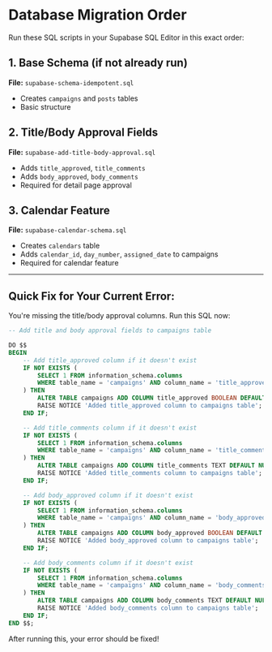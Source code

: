 # Database Migration Order

Run these SQL scripts in your Supabase SQL Editor in this exact order:

## 1. Base Schema (if not already run)
**File:** `supabase-schema-idempotent.sql`
- Creates `campaigns` and `posts` tables
- Basic structure

## 2. Title/Body Approval Fields
**File:** `supabase-add-title-body-approval.sql`
- Adds `title_approved`, `title_comments`
- Adds `body_approved`, `body_comments`
- Required for detail page approval

## 3. Calendar Feature
**File:** `supabase-calendar-schema.sql`
- Creates `calendars` table
- Adds `calendar_id`, `day_number`, `assigned_date` to campaigns
- Required for calendar feature

---

## Quick Fix for Your Current Error:

You're missing the title/body approval columns. Run this SQL now:

```sql
-- Add title and body approval fields to campaigns table

DO $$ 
BEGIN
    -- Add title_approved column if it doesn't exist
    IF NOT EXISTS (
        SELECT 1 FROM information_schema.columns 
        WHERE table_name = 'campaigns' AND column_name = 'title_approved'
    ) THEN
        ALTER TABLE campaigns ADD COLUMN title_approved BOOLEAN DEFAULT NULL;
        RAISE NOTICE 'Added title_approved column to campaigns table';
    END IF;

    -- Add title_comments column if it doesn't exist
    IF NOT EXISTS (
        SELECT 1 FROM information_schema.columns 
        WHERE table_name = 'campaigns' AND column_name = 'title_comments'
    ) THEN
        ALTER TABLE campaigns ADD COLUMN title_comments TEXT DEFAULT NULL;
        RAISE NOTICE 'Added title_comments column to campaigns table';
    END IF;

    -- Add body_approved column if it doesn't exist
    IF NOT EXISTS (
        SELECT 1 FROM information_schema.columns 
        WHERE table_name = 'campaigns' AND column_name = 'body_approved'
    ) THEN
        ALTER TABLE campaigns ADD COLUMN body_approved BOOLEAN DEFAULT NULL;
        RAISE NOTICE 'Added body_approved column to campaigns table';
    END IF;

    -- Add body_comments column if it doesn't exist
    IF NOT EXISTS (
        SELECT 1 FROM information_schema.columns 
        WHERE table_name = 'campaigns' AND column_name = 'body_comments'
    ) THEN
        ALTER TABLE campaigns ADD COLUMN body_comments TEXT DEFAULT NULL;
        RAISE NOTICE 'Added body_comments column to campaigns table';
    END IF;
END $$;
```

After running this, your error should be fixed!

